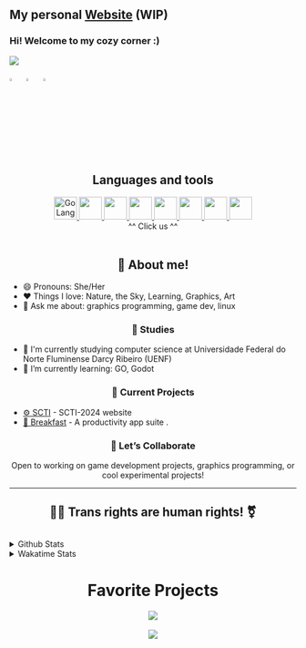 ## My personal [Website](https://mintzyg.github.io/Cloudy/) **(WIP)**
### Hi! Welcome to my cozy corner :)
![](https://komarev.com/ghpvc/?username=MintzyG&label=Profile%20Visits&color=blue&style=for-the-badge)

[<img src="https://upload.wikimedia.org/wikipedia/commons/8/83/Steam_icon_logo.svg" width="3.5%"/>](https://steamcommunity.com/id/MintzyG/) &nbsp; 
[<img src="https://img.icons8.com/color/48/000000/linkedin.png" width="3.5%"/>](https://www.linkedin.com/in/eric-hoffmann-269132241/) &nbsp; 
[<img src="https://img.icons8.com/fluent/48/000000/gmail.png" width="3.5%"/>](mailto:ericbraga2000@gmail.com)

<h2 align="center">
Languages and tools
</h2>
<div align="center">
<a href=https://go.dev/doc/>
  <img alt="GoLang" src=https://raw.githubusercontent.com/MintzyG/Lets-Learn/main/assets/Gopher.png height="40">
</a> 
<a href="https://en.cppreference.com/w/c">
  <img height="40" src="https://upload.wikimedia.org/wikipedia/commons/1/19/C_Logo.png">
</a> 
<a href="https://en.cppreference.com/w/">
  <img height="40" src="https://raw.githubusercontent.com/abrahamcalf/programming-languages-logos/30a0ecf99188be99a3c75a00efb5be61eca9c382/src/cpp/cpp.svg">
</a> 
<a href="https://learn.microsoft.com/en-us/dotnet/csharp/">  
  <img height="40" src="https://github.com/abrahamcalf/programming-languages-logos/blob/master/src/csharp/csharp.svg"> 
</a> 
<a href="https://neovim.io/">
  <img height="40" src="https://static-00.iconduck.com/assets.00/apps-neovim-icon-512x512-w4ecv3uh.png"> 
</a> 
<a href="https://git-scm.com/">
  <img height="40" src="https://git-scm.com/images/logos/downloads/Git-Icon-1788C.png"> 
</a> 
<a href="https://www.kernel.org/">
  <img height="40" src="https://imagepng.org/wp-content/uploads/2017/06/pinguim-linux-tux-2-871x1024.png"> 
</a> 
<a href="https://nixos.org/">
  <img height="40" src="https://upload.wikimedia.org/wikipedia/commons/2/28/Nix_snowflake.svg"> 
</a> 
</div>
<div align="center">
^^ Click us ^^
</div>
<br>
  
<h2 align="center"> 👩 About me! </h2>

- 😄 Pronouns: She/Her
- ❤️ Things I love: Nature, the Sky, Learning, Graphics, Art
- 💬 Ask me about: graphics programming, game dev, linux

<h3 align="center"> 📖 Studies </h3>
  
- 🔭 I'm currently studying computer science at Universidade Federal do Norte Fluminense Darcy Ribeiro (UENF)
- 🌱 I’m currently learning: GO, Godot

<h3 align="center"> 🔨 Current Projects </h3>

- [⚙️ SCTI](https://github.com/cciuenf/SCTI-2024) - SCTI-2024 website
- [🍞 Breakfast](https://github.com/MintzyG/breakfast) - A productivity app suite .


<h3 align="center"> 🤝 Let’s Collaborate </h3>
<p align="center">Open to working on game development projects, graphics programming, or cool experimental projects! </p>

---

<h2 align="center">  
🏳️‍⚧️ Trans rights are human rights! ⚧️
</h2>
  
<br>

<details>
  <summary>Github Stats</summary>
  <p align="center">
    <img align="center" src="https://github-readme-stats.vercel.app/api/top-langs/?username=MintzyG&langs_count=8&layout=compact&theme=midnight-purple&hide=tex">
    <br>
    <img width="50%" align="center" src="https://github-readme-stats.vercel.app/api?username=MintzyG&show_icons=true&theme=midnight-purple&include_all_commits=true&count_private=true"></img>
    <br>
    <img src="https://streak-stats.demolab.com?user=MintzyG&theme=midnight-purple&border_radius=10&date_format=j%20M%5B%20Y%5D&exclude_days=Sun%2CSat&card_width=500&ring=6DEB89&fire=6DEB89" alt="GitHub Streak" />
  </p>
</details>

<details>
  <summary>
    Wakatime Stats
  </summary>
  <div align="center">
    <img src="https://github-readme-stats.vercel.app/api/wakatime?username=MintzyG&layout=compact&theme=midnight-purple">
  </div>
</details>

<h1 align="center">Favorite Projects</h1>


<div align="center">
  <a href="https://github.com/MintzyG/babbdi-modding">
    <img align="center" src="https://github-readme-stats.vercel.app/api/pin/?username=MintzyG&repo=SCTI-2024&show_owner=true&theme=midnight-purple">
  </a>
</div>
<br>
<div align="center">
  <a href="https://github.com/MintzyG/ToneRemover-OpenCV">
    <img align="center" src="https://github-readme-stats.vercel.app/api/pin/?username=MintzyG&repo=ToneRemover-OpenCV&show_owner=true&theme=midnight-purple">
  </a>
</div>
